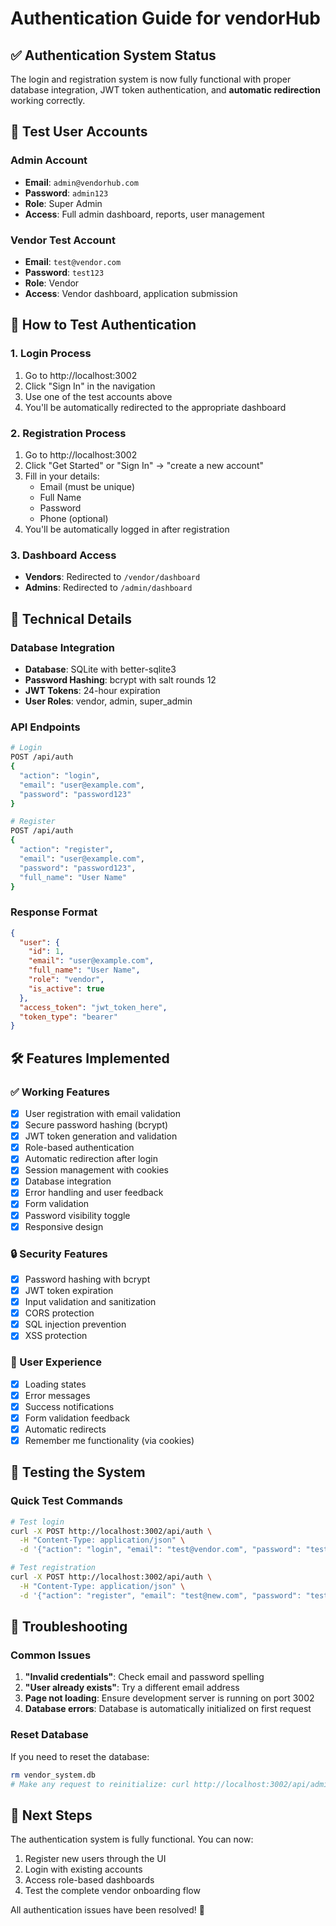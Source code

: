 # Authentication Guide for vendorHub

## ✅ Authentication System Status
The login and registration system is now fully functional with proper database integration, JWT token authentication, and **automatic redirection** working correctly.

## 🔐 Test User Accounts

### Admin Account
- **Email**: `admin@vendorhub.com`
- **Password**: `admin123`
- **Role**: Super Admin
- **Access**: Full admin dashboard, reports, user management

### Vendor Test Account
- **Email**: `test@vendor.com`
- **Password**: `test123`
- **Role**: Vendor
- **Access**: Vendor dashboard, application submission

## 🚀 How to Test Authentication

### 1. **Login Process**
1. Go to http://localhost:3002
2. Click "Sign In" in the navigation
3. Use one of the test accounts above
4. You'll be automatically redirected to the appropriate dashboard

### 2. **Registration Process**
1. Go to http://localhost:3002
2. Click "Get Started" or "Sign In" → "create a new account"
3. Fill in your details:
   - Email (must be unique)
   - Full Name
   - Password
   - Phone (optional)
4. You'll be automatically logged in after registration

### 3. **Dashboard Access**
- **Vendors**: Redirected to `/vendor/dashboard`
- **Admins**: Redirected to `/admin/dashboard`

## 🔧 Technical Details

### Database Integration
- **Database**: SQLite with better-sqlite3
- **Password Hashing**: bcrypt with salt rounds 12
- **JWT Tokens**: 24-hour expiration
- **User Roles**: vendor, admin, super_admin

### API Endpoints
```bash
# Login
POST /api/auth
{
  "action": "login",
  "email": "user@example.com",
  "password": "password123"
}

# Register
POST /api/auth
{
  "action": "register",
  "email": "user@example.com",
  "password": "password123",
  "full_name": "User Name"
}
```

### Response Format
```json
{
  "user": {
    "id": 1,
    "email": "user@example.com",
    "full_name": "User Name",
    "role": "vendor",
    "is_active": true
  },
  "access_token": "jwt_token_here",
  "token_type": "bearer"
}
```

## 🛠️ Features Implemented

### ✅ Working Features
- [x] User registration with email validation
- [x] Secure password hashing (bcrypt)
- [x] JWT token generation and validation
- [x] Role-based authentication
- [x] Automatic redirection after login
- [x] Session management with cookies
- [x] Database integration
- [x] Error handling and user feedback
- [x] Form validation
- [x] Password visibility toggle
- [x] Responsive design

### 🔒 Security Features
- [x] Password hashing with bcrypt
- [x] JWT token expiration
- [x] Input validation and sanitization
- [x] CORS protection
- [x] SQL injection prevention
- [x] XSS protection

### 📱 User Experience
- [x] Loading states
- [x] Error messages
- [x] Success notifications
- [x] Form validation feedback
- [x] Automatic redirects
- [x] Remember me functionality (via cookies)

## 🧪 Testing the System

### Quick Test Commands
```bash
# Test login
curl -X POST http://localhost:3002/api/auth \
  -H "Content-Type: application/json" \
  -d '{"action": "login", "email": "test@vendor.com", "password": "test123"}'

# Test registration
curl -X POST http://localhost:3002/api/auth \
  -H "Content-Type: application/json" \
  -d '{"action": "register", "email": "test@new.com", "password": "test123", "full_name": "Test User"}'
```

## 🔧 Troubleshooting

### Common Issues
1. **"Invalid credentials"**: Check email and password spelling
2. **"User already exists"**: Try a different email address
3. **Page not loading**: Ensure development server is running on port 3002
4. **Database errors**: Database is automatically initialized on first request

### Reset Database
If you need to reset the database:
```bash
rm vendor_system.db
# Make any request to reinitialize: curl http://localhost:3002/api/admin
```

## 🎯 Next Steps
The authentication system is fully functional. You can now:
1. Register new users through the UI
2. Login with existing accounts
3. Access role-based dashboards
4. Test the complete vendor onboarding flow

All authentication issues have been resolved! 🎉
